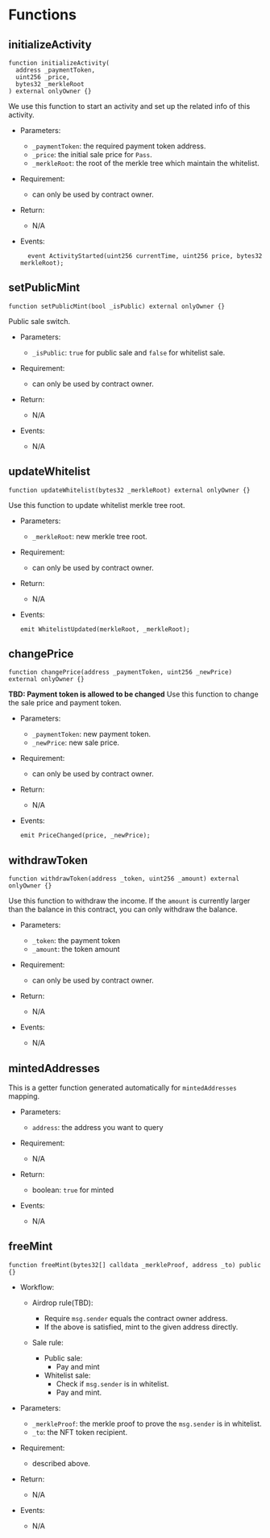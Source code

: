 # Functions

## initializeActivity

```solidity
function initializeActivity(
  address _paymentToken,
  uint256 _price,
  bytes32 _merkleRoot
) external onlyOwner {}

```

We use this function to start an activity and set up the related info of this activity.

- Parameters:

  - `_paymentToken`: the required payment token address.
  - `_price`: the initial sale price for `Pass`.
  - `_merkleRoot`: the root of the merkle tree which maintain the whitelist.

- Requirement:

  - can only be used by contract owner.

- Return:

  - N/A

- Events:

  ```solidity
    event ActivityStarted(uint256 currentTime, uint256 price, bytes32 merkleRoot);
  ```

## setPublicMint

```solidity
function setPublicMint(bool _isPublic) external onlyOwner {}

```

Public sale switch.

- Parameters:

  - `_isPublic`: `true` for public sale and `false` for whitelist sale.

- Requirement:

  - can only be used by contract owner.

- Return:

  - N/A

- Events:

  - N/A

## updateWhitelist

```solidity
function updateWhitelist(bytes32 _merkleRoot) external onlyOwner {}

```

Use this function to update whitelist merkle tree root.

- Parameters:

  - `_merkleRoot`: new merkle tree root.

- Requirement:

  - can only be used by contract owner.

- Return:

  - N/A

- Events:

  ```solidity
  emit WhitelistUpdated(merkleRoot, _merkleRoot);
  ```

## changePrice

```solidity
function changePrice(address _paymentToken, uint256 _newPrice) external onlyOwner {}

```

**TBD: Payment token is allowed to be changed**
Use this function to change the sale price and payment token.

- Parameters:

  - `_paymentToken`: new payment token.
  - `_newPrice`: new sale price.

- Requirement:

  - can only be used by contract owner.

- Return:

  - N/A

- Events:

  ```solidity
  emit PriceChanged(price, _newPrice);
  ```

## withdrawToken

```solidity
function withdrawToken(address _token, uint256 _amount) external onlyOwner {}

```

Use this function to withdraw the income. If the `amount` is currently larger than the balance in this contract, you can only withdraw the balance.

- Parameters:

  - `_token`: the payment token
  - `_amount`: the token amount

- Requirement:

  - can only be used by contract owner.

- Return:

  - N/A

- Events:
  - N/A

## mintedAddresses

This is a getter function generated automatically for `mintedAddresses` mapping.

- Parameters:

  - `address`: the address you want to query

- Requirement:

  - N/A

- Return:

  - boolean: `true` for minted

- Events:
  - N/A

## freeMint

```solidity
function freeMint(bytes32[] calldata _merkleProof, address _to) public {}

```

- Workflow:

  - Airdrop rule(TBD):

    - Require `msg.sender` equals the contract owner address.
    - If the above is satisfied, mint to the given address directly.

  - Sale rule:
    - Public sale:
      - Pay and mint
    - Whitelist sale:
      - Check if `msg.sender` is in whitelist.
      - Pay and mint.

- Parameters:

  - `_merkleProof`: the merkle proof to prove the `msg.sender` is in whitelist.
  - `_to`: the NFT token recipient.

- Requirement:

  - described above.

- Return:

  - N/A

- Events:
  - N/A

